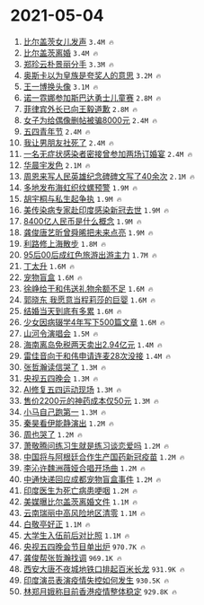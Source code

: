 # 2021-05-04

1. [比尔盖茨女儿发声](https://s.weibo.com/weibo?q=%23%E6%AF%94%E5%B0%94%E7%9B%96%E8%8C%A8%E5%A5%B3%E5%84%BF%E5%8F%91%E5%A3%B0%23&Refer=top) `3.4M 🔥`
1. [比尔盖茨离婚](https://s.weibo.com/weibo?q=%E6%AF%94%E5%B0%94%E7%9B%96%E8%8C%A8%E7%A6%BB%E5%A9%9A&Refer=top) `3.4M 🔥`
1. [郑珍云朴景丽分手](https://s.weibo.com/weibo?q=%23%E9%83%91%E7%8F%8D%E4%BA%91%E6%9C%B4%E6%99%AF%E4%B8%BD%E5%88%86%E6%89%8B%23&Refer=top) `3.3M 🔥`
1. [奥斯卡以为皇族是夸奖人的意思](https://s.weibo.com/weibo?q=%23%E5%A5%A5%E6%96%AF%E5%8D%A1%E4%BB%A5%E4%B8%BA%E7%9A%87%E6%97%8F%E6%98%AF%E5%A4%B8%E5%A5%96%E4%BA%BA%E7%9A%84%E6%84%8F%E6%80%9D%23&Refer=top) `3.2M 🔥`
1. [王一博换头像](https://s.weibo.com/weibo?q=%23%E7%8E%8B%E4%B8%80%E5%8D%9A%E6%8D%A2%E5%A4%B4%E5%83%8F%23&Refer=top) `3.1M 🔥`
1. [诺一霓娜参加斯巴达勇士儿童赛](https://s.weibo.com/weibo?q=%23%E8%AF%BA%E4%B8%80%E9%9C%93%E5%A8%9C%E5%8F%82%E5%8A%A0%E6%96%AF%E5%B7%B4%E8%BE%BE%E5%8B%87%E5%A3%AB%E5%84%BF%E7%AB%A5%E8%B5%9B%23&Refer=top) `2.8M 🔥`
1. [菲律宾外长已向王毅道歉](https://s.weibo.com/weibo?q=%23%E8%8F%B2%E5%BE%8B%E5%AE%BE%E5%A4%96%E9%95%BF%E5%B7%B2%E5%90%91%E7%8E%8B%E6%AF%85%E9%81%93%E6%AD%89%23&Refer=top) `2.8M 🔥`
1. [女子为给偶像删帖被骗8000元](https://s.weibo.com/weibo?q=%23%E5%A5%B3%E5%AD%90%E4%B8%BA%E7%BB%99%E5%81%B6%E5%83%8F%E5%88%A0%E5%B8%96%E8%A2%AB%E9%AA%978000%E5%85%83%23&Refer=top) `2.4M 🔥`
1. [五四青年节](https://s.weibo.com/weibo?q=%E4%BA%94%E5%9B%9B%E9%9D%92%E5%B9%B4%E8%8A%82&Refer=top) `2.4M 🔥`
1. [我让男朋友社死了](https://s.weibo.com/weibo?q=%23%E6%88%91%E8%AE%A9%E7%94%B7%E6%9C%8B%E5%8F%8B%E7%A4%BE%E6%AD%BB%E4%BA%86%23&Refer=top) `2.4M 🔥`
1. [一名无症状感染者密接曾参加两场订婚宴](https://s.weibo.com/weibo?q=%23%E4%B8%80%E5%90%8D%E6%97%A0%E7%97%87%E7%8A%B6%E6%84%9F%E6%9F%93%E8%80%85%E5%AF%86%E6%8E%A5%E6%9B%BE%E5%8F%82%E5%8A%A0%E4%B8%A4%E5%9C%BA%E8%AE%A2%E5%A9%9A%E5%AE%B4%23&Refer=top) `2.4M 🔥`
1. [华晨宇发色](https://s.weibo.com/weibo?q=%23%E5%8D%8E%E6%99%A8%E5%AE%87%E5%8F%91%E8%89%B2%23&Refer=top) `2.1M 🔥`
1. [周恩来写人民英雄纪念碑碑文写了40余次](https://s.weibo.com/weibo?q=%23%E5%91%A8%E6%81%A9%E6%9D%A5%E5%86%99%E4%BA%BA%E6%B0%91%E8%8B%B1%E9%9B%84%E7%BA%AA%E5%BF%B5%E7%A2%91%E7%A2%91%E6%96%87%E5%86%99%E4%BA%8640%E4%BD%99%E6%AC%A1%23&Refer=top) `2.1M 🔥`
1. [多地发布海虹织纹螺预警](https://s.weibo.com/weibo?q=%23%E5%A4%9A%E5%9C%B0%E5%8F%91%E5%B8%83%E6%B5%B7%E8%99%B9%E7%BB%87%E7%BA%B9%E8%9E%BA%E9%A2%84%E8%AD%A6%23&Refer=top) `1.9M 🔥`
1. [胡宇桐与私生起争执](https://s.weibo.com/weibo?q=%23%E8%83%A1%E5%AE%87%E6%A1%90%E4%B8%8E%E7%A7%81%E7%94%9F%E8%B5%B7%E4%BA%89%E6%89%A7%23&Refer=top) `1.9M 🔥`
1. [美传染病专家赴印度感染新冠去世](https://s.weibo.com/weibo?q=%23%E7%BE%8E%E4%BC%A0%E6%9F%93%E7%97%85%E4%B8%93%E5%AE%B6%E8%B5%B4%E5%8D%B0%E5%BA%A6%E6%84%9F%E6%9F%93%E6%96%B0%E5%86%A0%E5%8E%BB%E4%B8%96%23&Refer=top) `1.9M 🔥`
1. [8400亿人民币是什么概念](https://s.weibo.com/weibo?q=%238400%E4%BA%BF%E4%BA%BA%E6%B0%91%E5%B8%81%E6%98%AF%E4%BB%80%E4%B9%88%E6%A6%82%E5%BF%B5%23&Refer=top) `1.9M 🔥`
1. [龚俊唐艺昕曾舜晞把未来点亮](https://s.weibo.com/weibo?q=%23%E9%BE%9A%E4%BF%8A%E5%94%90%E8%89%BA%E6%98%95%E6%9B%BE%E8%88%9C%E6%99%9E%E6%8A%8A%E6%9C%AA%E6%9D%A5%E7%82%B9%E4%BA%AE%23&Refer=top) `1.9M 🔥`
1. [利路修上海散步](https://s.weibo.com/weibo?q=%E5%88%A9%E8%B7%AF%E4%BF%AE%E4%B8%8A%E6%B5%B7%E6%95%A3%E6%AD%A5&Refer=top) `1.8M 🔥`
1. [95后00后成红色旅游出游主力](https://s.weibo.com/weibo?q=%2395%E5%90%8E00%E5%90%8E%E6%88%90%E7%BA%A2%E8%89%B2%E6%97%85%E6%B8%B8%E5%87%BA%E6%B8%B8%E4%B8%BB%E5%8A%9B%23&Refer=top) `1.7M 🔥`
1. [丁太升](https://s.weibo.com/weibo?q=%E4%B8%81%E5%A4%AA%E5%8D%87&Refer=top) `1.6M 🔥`
1. [宠物盲盒](https://s.weibo.com/weibo?q=%E5%AE%A0%E7%89%A9%E7%9B%B2%E7%9B%92&Refer=top) `1.6M 🔥`
1. [徐峥给于和伟送礼物余额不足](https://s.weibo.com/weibo?q=%23%E5%BE%90%E5%B3%A5%E7%BB%99%E4%BA%8E%E5%92%8C%E4%BC%9F%E9%80%81%E7%A4%BC%E7%89%A9%E4%BD%99%E9%A2%9D%E4%B8%8D%E8%B6%B3%23&Refer=top) `1.6M 🔥`
1. [郭晓东 我愿意当程莉莎的巨婴](https://s.weibo.com/weibo?q=%E9%83%AD%E6%99%93%E4%B8%9C%20%E6%88%91%E6%84%BF%E6%84%8F%E5%BD%93%E7%A8%8B%E8%8E%89%E8%8E%8E%E7%9A%84%E5%B7%A8%E5%A9%B4&Refer=top) `1.6M 🔥`
1. [结婚当天到底有多累](https://s.weibo.com/weibo?q=%23%E7%BB%93%E5%A9%9A%E5%BD%93%E5%A4%A9%E5%88%B0%E5%BA%95%E6%9C%89%E5%A4%9A%E7%B4%AF%23&Refer=top) `1.6M 🔥`
1. [少女因病辍学4年写下500篇文章](https://s.weibo.com/weibo?q=%E5%B0%91%E5%A5%B3%E5%9B%A0%E7%97%85%E8%BE%8D%E5%AD%A64%E5%B9%B4%E5%86%99%E4%B8%8B500%E7%AF%87%E6%96%87%E7%AB%A0&Refer=top) `1.6M 🔥`
1. [山河令演唱会](https://s.weibo.com/weibo?q=%E5%B1%B1%E6%B2%B3%E4%BB%A4%E6%BC%94%E5%94%B1%E4%BC%9A&Refer=top) `1.5M 🔥`
1. [海南离岛免税两天卖出2.94亿元](https://s.weibo.com/weibo?q=%23%E6%B5%B7%E5%8D%97%E7%A6%BB%E5%B2%9B%E5%85%8D%E7%A8%8E%E4%B8%A4%E5%A4%A9%E5%8D%96%E5%87%BA2.94%E4%BA%BF%E5%85%83%23&Refer=top) `1.4M 🔥`
1. [雷佳音向于和伟申请连麦28次没接](https://s.weibo.com/weibo?q=%23%E9%9B%B7%E4%BD%B3%E9%9F%B3%E5%90%91%E4%BA%8E%E5%92%8C%E4%BC%9F%E7%94%B3%E8%AF%B7%E8%BF%9E%E9%BA%A628%E6%AC%A1%E6%B2%A1%E6%8E%A5%23&Refer=top) `1.4M 🔥`
1. [张哲瀚读信哭了](https://s.weibo.com/weibo?q=%23%E5%BC%A0%E5%93%B2%E7%80%9A%E8%AF%BB%E4%BF%A1%E5%93%AD%E4%BA%86%23&Refer=top) `1.3M 🔥`
1. [央视五四晚会](https://s.weibo.com/weibo?q=%E5%A4%AE%E8%A7%86%E4%BA%94%E5%9B%9B%E6%99%9A%E4%BC%9A&Refer=top) `1.3M 🔥`
1. [AI修复五四运动现场](https://s.weibo.com/weibo?q=%23AI%E4%BF%AE%E5%A4%8D%E4%BA%94%E5%9B%9B%E8%BF%90%E5%8A%A8%E7%8E%B0%E5%9C%BA%23&Refer=top) `1.3M 🔥`
1. [售价2200元的神药成本仅50元](https://s.weibo.com/weibo?q=%E5%94%AE%E4%BB%B72200%E5%85%83%E7%9A%84%E7%A5%9E%E8%8D%AF%E6%88%90%E6%9C%AC%E4%BB%8550%E5%85%83&Refer=top) `1.3M 🔥`
1. [小马自己跑第一](https://s.weibo.com/weibo?q=%23%E5%B0%8F%E9%A9%AC%E8%87%AA%E5%B7%B1%E8%B7%91%E7%AC%AC%E4%B8%80%23&Refer=top) `1.3M 🔥`
1. [秦昊看伊能静演出](https://s.weibo.com/weibo?q=%E7%A7%A6%E6%98%8A%E7%9C%8B%E4%BC%8A%E8%83%BD%E9%9D%99%E6%BC%94%E5%87%BA&Refer=top) `1.2M 🔥`
1. [周也哭了](https://s.weibo.com/weibo?q=%23%E5%91%A8%E4%B9%9F%E5%93%AD%E4%BA%86%23&Refer=top) `1.2M 🔥`
1. [萧敬腾问练习生就是练习谈恋爱吗](https://s.weibo.com/weibo?q=%23%E8%90%A7%E6%95%AC%E8%85%BE%E9%97%AE%E7%BB%83%E4%B9%A0%E7%94%9F%E5%B0%B1%E6%98%AF%E7%BB%83%E4%B9%A0%E8%B0%88%E6%81%8B%E7%88%B1%E5%90%97%23&Refer=top) `1.2M 🔥`
1. [中国将与阿根廷合作生产国药新冠疫苗](https://s.weibo.com/weibo?q=%23%E4%B8%AD%E5%9B%BD%E5%B0%86%E4%B8%8E%E9%98%BF%E6%A0%B9%E5%BB%B7%E5%90%88%E4%BD%9C%E7%94%9F%E4%BA%A7%E5%9B%BD%E8%8D%AF%E6%96%B0%E5%86%A0%E7%96%AB%E8%8B%97%23&Refer=top) `1.2M 🔥`
1. [李沁许魏洲薇娅合唱开场曲](https://s.weibo.com/weibo?q=%E6%9D%8E%E6%B2%81%E8%AE%B8%E9%AD%8F%E6%B4%B2%E8%96%87%E5%A8%85%E5%90%88%E5%94%B1%E5%BC%80%E5%9C%BA%E6%9B%B2&Refer=top) `1.2M 🔥`
1. [中通快递回应成都宠物盲盒事件](https://s.weibo.com/weibo?q=%23%E4%B8%AD%E9%80%9A%E5%BF%AB%E9%80%92%E5%9B%9E%E5%BA%94%E6%88%90%E9%83%BD%E5%AE%A0%E7%89%A9%E7%9B%B2%E7%9B%92%E4%BA%8B%E4%BB%B6%23&Refer=top) `1.2M 🔥`
1. [印度医生为死亡病患哽咽](https://s.weibo.com/weibo?q=%23%E5%8D%B0%E5%BA%A6%E5%8C%BB%E7%94%9F%E4%B8%BA%E6%AD%BB%E4%BA%A1%E7%97%85%E6%82%A3%E5%93%BD%E5%92%BD%23&Refer=top) `1.2M 🔥`
1. [美媒曝比尔盖茨离婚文件](https://s.weibo.com/weibo?q=%23%E7%BE%8E%E5%AA%92%E6%9B%9D%E6%AF%94%E5%B0%94%E7%9B%96%E8%8C%A8%E7%A6%BB%E5%A9%9A%E6%96%87%E4%BB%B6%23&Refer=top) `1.1M 🔥`
1. [云南瑞丽中高风险地区清零](https://s.weibo.com/weibo?q=%E4%BA%91%E5%8D%97%E7%91%9E%E4%B8%BD%E4%B8%AD%E9%AB%98%E9%A3%8E%E9%99%A9%E5%9C%B0%E5%8C%BA%E6%B8%85%E9%9B%B6&Refer=top) `1.1M 🔥`
1. [白敬亭好正](https://s.weibo.com/weibo?q=%23%E7%99%BD%E6%95%AC%E4%BA%AD%E5%A5%BD%E6%AD%A3%23&Refer=top) `1.1M 🔥`
1. [大学生入伍前后对比照](https://s.weibo.com/weibo?q=%23%E5%A4%A7%E5%AD%A6%E7%94%9F%E5%85%A5%E4%BC%8D%E5%89%8D%E5%90%8E%E5%AF%B9%E6%AF%94%E7%85%A7%23&Refer=top) `1.1M 🔥`
1. [央视五四晚会节目单出炉](https://s.weibo.com/weibo?q=%23%E5%A4%AE%E8%A7%86%E4%BA%94%E5%9B%9B%E6%99%9A%E4%BC%9A%E8%8A%82%E7%9B%AE%E5%8D%95%E5%87%BA%E7%82%89%23&Refer=top) `970.7K 🔥`
1. [龚俊帮张哲瀚找调](https://s.weibo.com/weibo?q=%23%E9%BE%9A%E4%BF%8A%E5%B8%AE%E5%BC%A0%E5%93%B2%E7%80%9A%E6%89%BE%E8%B0%83%23&Refer=top) `969.1K 🔥`
1. [西安大唐不夜城地铁口排起百米长龙](https://s.weibo.com/weibo?q=%23%E8%A5%BF%E5%AE%89%E5%A4%A7%E5%94%90%E4%B8%8D%E5%A4%9C%E5%9F%8E%E5%9C%B0%E9%93%81%E5%8F%A3%E6%8E%92%E8%B5%B7%E7%99%BE%E7%B1%B3%E9%95%BF%E9%BE%99%23&Refer=top) `931.9K 🔥`
1. [印度演员表演疫情失控如何发生](https://s.weibo.com/weibo?q=%E5%8D%B0%E5%BA%A6%E6%BC%94%E5%91%98%E8%A1%A8%E6%BC%94%E7%96%AB%E6%83%85%E5%A4%B1%E6%8E%A7%E5%A6%82%E4%BD%95%E5%8F%91%E7%94%9F&Refer=top) `930.5K 🔥`
1. [林郑月娥称目前香港疫情整体稳定](https://s.weibo.com/weibo?q=%23%E6%9E%97%E9%83%91%E6%9C%88%E5%A8%A5%E7%A7%B0%E7%9B%AE%E5%89%8D%E9%A6%99%E6%B8%AF%E7%96%AB%E6%83%85%E6%95%B4%E4%BD%93%E7%A8%B3%E5%AE%9A%23&Refer=top) `929.8K 🔥`
